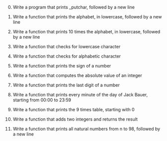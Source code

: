 0.	Write a program that prints _putchar, followed by a new line

1.	Write a function that prints the alphabet, in lowercase, followed by a new line

2.	Write a function that prints 10 times the alphabet, in lowercase, followed by a new line

3.	Write a function that checks for lowercase character

4.	Write a function that checks for alphabetic character

5.	Write a function that prints the sign of a number

6.	Write a function that computes the absolute value of an integer

7.	Write a function that prints the last digit of a number

8.	Write a function that prints every minute of the day of Jack Bauer, starting from 00:00 to 23:59

9.	Write a function that prints the 9 times table, starting with 0

10.	Write a function that adds two integers and returns the result

11.	Write a function that prints all natural numbers from n to 98, followed by a new line
